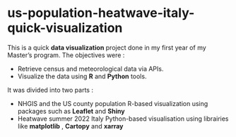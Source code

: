 # us-population-heatwave-italy-quick-visualization

This is a quick **data visualization** project done in my first year of my Master’s program.
The objectives were : 
- Retrieve census and meteorological data via APIs.
- Visualize the data using **R** and **Python** tools.

It was divided into two parts : 
- NHGIS and the US county population
  R-based visualization using packages such as **Leaflet** and **Shiny**
- Heatwave summer 2022 Italy
  Python-based visualisation using librairies like **matplotlib** , **Cartopy** and **xarray**

